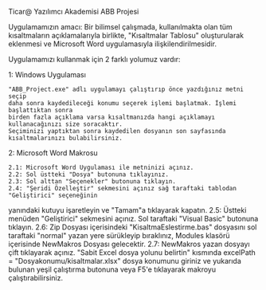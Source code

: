 Ticar@ Yazılımcı Akademisi ABB Projesi


Uygulamamızın amacı: Bir bilimsel çalışmada, kullanılmakta olan 
tüm kısaltmaların açıklamalarıyla birlikte,
"Kısaltmalar Tablosu" oluşturularak eklenmesi ve Microsoft Word 
uygulamasıyla ilişkilendirilmesidir.


Uygulamamızı kullanmak için 2 farklı yolumuz vardır:

1: Windows Uygulaması

	"ABB_Project.exe" adlı uygulamayı çalıştırıp önce yazdığınız metni seçip 
	daha sonra kaydedileceği konumu seçerek işlemi başlatmak. İşlemi başlattıktan sonra
	birden fazla açıklama varsa kısaltmanızda hangi açıklamayı  kullanacağınızı size soracaktır. 
	Seçiminizi yaptıktan sonra kaydedilen dosyanın son sayfasında kısaltmalarınızı bulabilirsiniz.

2: Microsoft Word Makrosu 

	2.1: Microsoft Word Uygulaması ile metninizi açınız.
	2.2: Sol üstteki "Dosya" butonuna tıklayınız.
	2.3: Sol alttan "Seçenekler" butonuna tıklayın.
	2.4: "Şeridi Özelleştir" sekmesini açınız sağ taraftaki tablodan "Geliştirici" seçeneğinin
yanındaki kutuyu işaretleyin ve "Tamam"a tıklayarak kapatın.
	2.5: Üstteki menüden "Geliştirici" sekmesini açınız. Sol taraftaki "Visual Basic" butonuna tıklayın.
	2.6: Zip Dosyası içerisindeki "KisaltmaEslestirme.bas" dosyasını sol taraftaki "normal" yazan yere
sürükleyip bıraklınız, Modules klasörü içerisinde NewMakros Dosyası gelecektir.
	2.7: NewMakros yazan dosyayı çift tıklayarak açınız. "Sabit Excel dosya yolunu belirtin" kısmında
excelPath = "Dosyakonumu/kisaltmalar.xlsx" dosya konumunu giriniz ve yukarıda bulunan yeşil çalıştırma butonuna
veya F5'e tıklayarak makroyu çalıştırabilirsiniz.
	

